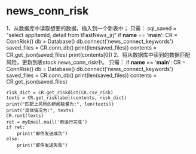 # news_conn_risk
1、从数据库中读取想要的数据，插入到一个新表中；
只需：
sql_saved = "select appItemId, detail from tFastNews_jrj"
if __name__ == '__main__':
    CR = ConnRisk()
    db = Database()
    db.connect('news_connect_keywords')
    saved_files = CR.conn_db()
    print(len(saved_files))
    contents = CR.get_json(saved_files)
    print(contents[0])
2、将从数据库中读到的数据匹配风险，更新到表stock.news_conn_risk中。
只需：
if __name__ == '__main__':
    CR = ConnRisk()
    db = Database()
    db.connect('news_connect_keywords')
    saved_files = CR.conn_db()
    print(len(saved_files))
    contents = CR.get_json(saved_files)
    
    risk_dict = CR.get_riskdict(CR.csv_risk)
    texts = CR.get_risklabel(contents, risk_dict)
    print("匹配上风险的新闻数量为:", len(texts))
    print("具体情况为:", texts)
    CR.run1(texts)
    ret = myEmail.mail('若运行完成')
    if ret:
        print("邮件发送成功")
    else:
        print("邮件发送失败")
